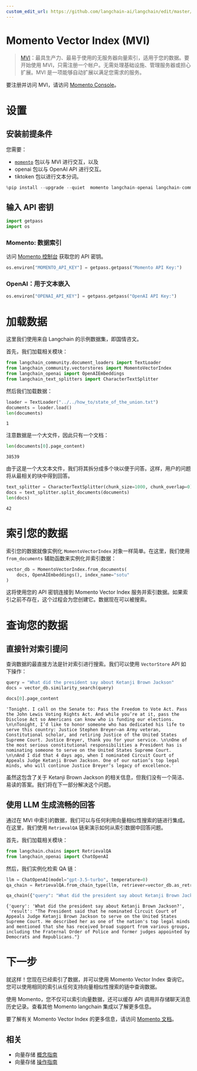 ```yaml
---
custom_edit_url: https://github.com/langchain-ai/langchain/edit/master/docs/docs/integrations/vectorstores/momento_vector_index.ipynb
---
```


# Momento Vector Index (MVI)

>[MVI](https://gomomento.com)：最具生产力、最易于使用的无服务器向量索引，适用于您的数据。要开始使用 MVI，只需注册一个帐户。无需处理基础设施、管理服务器或担心扩展。MVI 是一项能够自动扩展以满足您需求的服务。

要注册并访问 MVI，请访问 [Momento Console](https://console.gomomento.com)。

# 设置

## 安装前提条件

您需要：
- [`momento`](https://pypi.org/project/momento/) 包以与 MVI 进行交互，以及
- openai 包以与 OpenAI API 进行交互。
- tiktoken 包以进行文本分词。

```python
%pip install --upgrade --quiet  momento langchain-openai langchain-community tiktoken
```

## 输入 API 密钥


```python
import getpass
import os
```

### Momento: 数据索引

访问 [Momento 控制台](https://console.gomomento.com) 获取您的 API 密钥。


```python
os.environ["MOMENTO_API_KEY"] = getpass.getpass("Momento API Key:")
```

### OpenAI：用于文本嵌入


```python
os.environ["OPENAI_API_KEY"] = getpass.getpass("OpenAI API Key:")
```

# 加载数据

这里我们使用来自 Langchain 的示例数据集，即国情咨文。

首先，我们加载相关模块：

```python
from langchain_community.document_loaders import TextLoader
from langchain_community.vectorstores import MomentoVectorIndex
from langchain_openai import OpenAIEmbeddings
from langchain_text_splitters import CharacterTextSplitter
```

然后我们加载数据：

```python
loader = TextLoader("../../how_to/state_of_the_union.txt")
documents = loader.load()
len(documents)
```



```output
1
```


注意数据是一个大文件，因此只有一个文档：

```python
len(documents[0].page_content)
```



```output
38539
```


由于这是一个大文本文件，我们将其拆分成多个块以便于问答。这样，用户的问题将从最相关的块中得到回答。

```python
text_splitter = CharacterTextSplitter(chunk_size=1000, chunk_overlap=0)
docs = text_splitter.split_documents(documents)
len(docs)
```



```output
42
```

# 索引您的数据

索引您的数据就像实例化 `MomentoVectorIndex` 对象一样简单。在这里，我们使用 `from_documents` 辅助函数来实例化并索引数据：


```python
vector_db = MomentoVectorIndex.from_documents(
    docs, OpenAIEmbeddings(), index_name="sotu"
)
```

这将使用您的 API 密钥连接到 Momento Vector Index 服务并索引数据。如果索引之前不存在，这个过程会为您创建它。数据现在可以被搜索。

# 查询您的数据

## 直接针对索引提问

查询数据的最直接方法是针对索引进行搜索。我们可以使用 `VectorStore` API 如下操作：

```python
query = "What did the president say about Ketanji Brown Jackson"
docs = vector_db.similarity_search(query)
```

```python
docs[0].page_content
```

```output
'Tonight. I call on the Senate to: Pass the Freedom to Vote Act. Pass the John Lewis Voting Rights Act. And while you’re at it, pass the Disclose Act so Americans can know who is funding our elections. \n\nTonight, I’d like to honor someone who has dedicated his life to serve this country: Justice Stephen Breyer—an Army veteran, Constitutional scholar, and retiring Justice of the United States Supreme Court. Justice Breyer, thank you for your service. \n\nOne of the most serious constitutional responsibilities a President has is nominating someone to serve on the United States Supreme Court. \n\nAnd I did that 4 days ago, when I nominated Circuit Court of Appeals Judge Ketanji Brown Jackson. One of our nation’s top legal minds, who will continue Justice Breyer’s legacy of excellence.'
```

虽然这包含了关于 Ketanji Brown Jackson 的相关信息，但我们没有一个简洁、易读的答案。我们将在下一部分解决这个问题。

## 使用 LLM 生成流畅的回答

通过在 MVI 中索引的数据，我们可以与任何利用向量相似性搜索的链进行集成。在这里，我们使用 `RetrievalQA` 链来演示如何从索引数据中回答问题。

首先，我们加载相关模块：

```python
from langchain.chains import RetrievalQA
from langchain_openai import ChatOpenAI
```

然后，我们实例化检索 QA 链：

```python
llm = ChatOpenAI(model="gpt-3.5-turbo", temperature=0)
qa_chain = RetrievalQA.from_chain_type(llm, retriever=vector_db.as_retriever())
```

```python
qa_chain({"query": "What did the president say about Ketanji Brown Jackson?"})
```

```output
{'query': 'What did the president say about Ketanji Brown Jackson?',
 'result': "The President said that he nominated Circuit Court of Appeals Judge Ketanji Brown Jackson to serve on the United States Supreme Court. He described her as one of the nation's top legal minds and mentioned that she has received broad support from various groups, including the Fraternal Order of Police and former judges appointed by Democrats and Republicans."}
```

# 下一步

就这样！您现在已经索引了数据，并可以使用 Momento Vector Index 查询它。您可以使用相同的索引从任何支持向量相似性搜索的链中查询数据。

使用 Momento，您不仅可以索引向量数据，还可以缓存 API 调用并存储聊天消息历史记录。查看其他 Momento langchain 集成以了解更多信息。

要了解有关 Momento Vector Index 的更多信息，请访问 [Momento 文档](https://docs.gomomento.com)。

## 相关

- 向量存储 [概念指南](/docs/concepts/#vector-stores)
- 向量存储 [操作指南](/docs/how_to/#vector-stores)